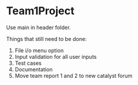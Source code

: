 Team1Project
============
Use main in header folder.

Things that still need to be done:
1. File i/o menu option
2. Input validation for all user inputs
3. Test cases
4. Documentation
5. Move team report 1 and 2 to new catalyst forum  
